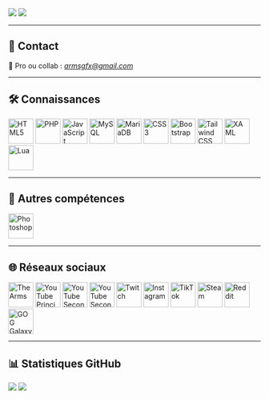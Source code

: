 <div align="left">
    <img src="https://komarev.com/ghpvc/?username=ArmsYT&&style=flat-square" />
    <a href="https://paypal.me/armsonyt" target="_blank">
        <img src="https://img.shields.io/badge/Donate-PayPal-blue.svg?style=flat-square&logo=paypal"/>
    </a>
</div>

---

## 💬 Contact

📧 Pro ou collab : *armsgfx@gmail.com*


---

## 🛠️ Connaissances

<div align="left">
    <a href="https://en.wikipedia.org/wiki/HTML5" target="_blank"><img src="https://profilinator.rishav.dev/skills-assets/html5-original-wordmark.svg" alt="HTML5" height="50"/></a>
    <a href="https://www.php.net/" target="_blank"><img src="https://profilinator.rishav.dev/skills-assets/php-original.svg" alt="PHP" height="50"/></a>
    <a href="https://www.javascript.com/" target="_blank"><img src="https://profilinator.rishav.dev/skills-assets/javascript-original.svg" alt="JavaScript" height="50"/></a>
    <a href="https://www.mysql.com/" target="_blank"><img src="https://profilinator.rishav.dev/skills-assets/mysql-original-wordmark.svg" alt="MySQL" height="50"/></a>
    <a href="https://mariadb.org/" target="_blank"><img src="https://profilinator.rishav.dev/skills-assets/mariadb.png" alt="MariaDB" height="50"/></a>
    <a href="https://www.w3schools.com/css/" target="_blank"><img src="https://profilinator.rishav.dev/skills-assets/css3-original-wordmark.svg" alt="CSS3" height="50"/></a>
    <a href="https://getbootstrap.com/" target="_blank"><img src="https://profilinator.rishav.dev/skills-assets/bootstrap-plain.svg" alt="Bootstrap" height="50"/></a>
    <a href="https://tailwindcss.com/" target="_blank"><img src="https://profilinator.rishav.dev/skills-assets/tailwindcss.svg" alt="Tailwind CSS" height="50"/></a>
    <a href="https://docs.microsoft.com/en-us/dotnet/desktop/wpf/xaml/" target="_blank"><img src="https://profilinator.rishav.dev/skills-assets/xaml.png" alt="XAML" height="50"/></a>
    <a href="https://fr.wikipedia.org/wiki/Lua" target="_blank"><img src="https://upload.wikimedia.org/wikipedia/commons/c/cf/Lua-Logo.svg" alt="Lua" height="50"/></a>
</div>

---

## 🎨 Autres compétences

<div align="left">
    <a href="https://www.adobe.com/in/products/photoshop.html" target="_blank"><img src="https://upload.wikimedia.org/wikipedia/commons/a/af/Adobe_Photoshop_CC_icon.svg" alt="Photoshop" height="50"/></a>
</div>

---

## 🌐 Réseaux sociaux

<div align="left">
    <a href="https://www.thearms.fr" target="_blank"><img src="https://www.thearms.fr/file/arms" alt="The Arms" height="50"/></a>
    <a href="https://www.youtube.com//@The_Arms" target="_blank"><img src="https://img.icons8.com/?size=256&id=19318&format=png" alt="YouTube Principal" height="50"/></a>
    <a href="https://www.youtube.com//@The_Arms2" target="_blank"><img src="https://img.icons8.com/?size=256&id=19318&format=png" alt="YouTube Secondaire" height="50"/></a>
    <a href="https://www.youtube.com/@The_Arms3" target="_blank"><img src="https://img.icons8.com/?size=256&id=19318&format=png" alt="YouTube Secondaire" height="50"/></a>
    <a href="https://www.twitch.tv/The_Arms" target="_blank"><img src="https://img.icons8.com/?size=256&id=7qFfaszJSlTs&format=png" alt="Twitch" height="50"/></a>
    <a href="https://www.instagram.com/Arms_Offi/" target="_blank"><img src="https://img.icons8.com/?size=256&id=32323&format=png" alt="Instagram" height="50"/></a>
    <a href="https://www.tiktok.com/@the_arms" target="_blank"><img src="https://img.icons8.com/?size=256&id=118640&format=png" alt="TikTok" height="50"/></a>
    <a href="https://steamcommunity.com/id/TheArms/" target="_blank"><img src="https://img.icons8.com/?size=256&id=62yTna5C9Gw6&format=png" alt="Steam" height="50"/></a>
    <a href="https://www.reddit.com/user/armsbg/" target="_blank"><img src="https://img.icons8.com/?size=256&id=5RTQxy0E0NUY&format=png" alt="Reddit" height="50"/></a>
    <a href="https://www.gog.com/u/The_Arms" target="_blank"><img src="https://img.icons8.com/?size=256&id=BCQohzdxiaSL&format=png" alt="GOG Galaxy" height="50"/></a>
</div>

---

## 📊 Statistiques GitHub

<div align="left">
    <img src="https://github-readme-stats.vercel.app/api?username=ArmsYT&show_icons=true&count_private=true&hide_border=true" />
    <img src="https://github-readme-stats.vercel.app/api/top-langs/?username=ArmsYT&hide_border=true&layout=compact" />
</div>
